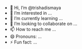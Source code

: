 - 👋 Hi, I’m @trishadismaya
- 👀 I’m interested in ...
- 🌱 I’m currently learning ...
- 💞️ I’m looking to collaborate on ...
- 📫 How to reach me ...
- 😄 Pronouns: ...
- ⚡ Fun fact: ...

<!---
trishadismaya/trishadismaya is a ✨ special ✨ repository because its `README.md` (this file) appears on your GitHub profile.
You can click the Preview link to take a look at your changes.
--->
